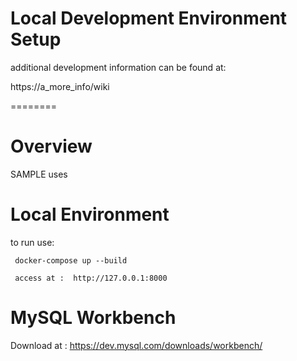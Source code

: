 
# Local Development Environment Setup

additional  development information can be found at:

https://a_more_info/wiki

========

Overview
========

SAMPLE uses 

Local Environment
=================

to run use:    

     docker-compose up --build

     access at :  http://127.0.0.1:8000


MySQL Workbench
==================
Download at :   https://dev.mysql.com/downloads/workbench/